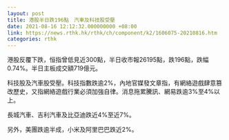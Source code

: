```yaml
---
layout: post
title: 港股半日跌196點　汽車及科技股受壓
date: 2021-08-16 12:12:32.000000000 +08:00
link: https://news.rthk.hk/rthk/ch/component/k2/1606075-20210816.htm
categories: rthk
---
```


港股反覆下跌，恒指曾低見近300點，半日收市報26195點，跌196點，跌幅0.74%。半日主板成交額719億元。

科技股及汽車股受壓。科技指數跌逾2%，內地官媒發文章指，有網絡遊戲肆意篡改歷史，又指網絡遊戲行業必須加強自律。消息拖累騰訊、網易跌逾3%至4%以上。

長城汽車、吉利汽車及比亞迪跌近4%至近7%。

另外，美團跌逾半成，小米及阿里巴巴跌近2%。

